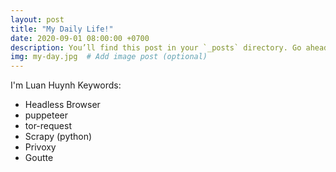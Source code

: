 ```yaml
---
layout: post
title: "My Daily Life!"
date: 2020-09-01 08:00:00 +0700
description: You’ll find this post in your `_posts` directory. Go ahead and edit it and re-build the site to see your changes. # Add post description (optional)
img: my-day.jpg  # Add image post (optional)
---
```

I'm Luan Huynh
Keywords:
- Headless Browser
- puppeteer
- tor-request
- Scrapy (python)
- Privoxy
- Goutte
